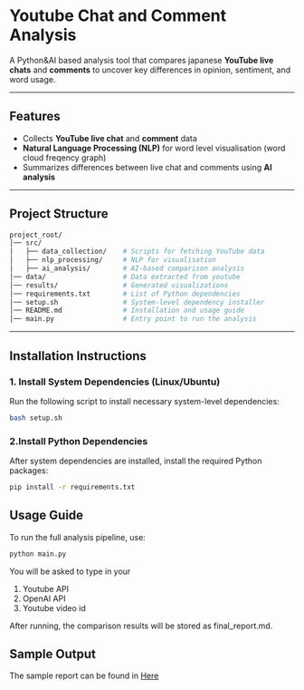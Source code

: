 # Youtube Chat and Comment Analysis
A Python&AI based analysis tool that compares japanese **YouTube live chats** and **comments** to uncover key differences in opinion, sentiment, and word usage.

---

## Features
- Collects **YouTube live chat** and **comment** data  
- **Natural Language Processing (NLP)** for word level visualisation (word cloud freqency graph) 
- Summarizes differences between live chat and comments using **AI analysis**  

---
## Project Structure
```bash
project_root/ 
│── src/ 
│   ├── data_collection/    # Scripts for fetching YouTube data
│   ├── nlp_processing/     # NLP for visualisation
│   ├── ai_analysis/        # AI-based comparison analysis
│── data/                   # Data extracted from youtube
│── results/                # Generated visualizations
│── requirements.txt        # List of Python dependencies
│── setup.sh                # System-level dependency installer
│── README.md               # Installation and usage guide
│── main.py                 # Entry point to run the analysis
```

---

## Installation Instructions

### 1. Install System Dependencies (Linux/Ubuntu)
Run the following script to install necessary system-level dependencies:
```bash
bash setup.sh
```

### 2.Install Python Dependencies
After system dependencies are installed, install the required Python packages:
```bash
pip install -r requirements.txt
```


## Usage Guide
To run the full analysis pipeline, use:
```bash
python main.py 
```

You will be asked to type in your
1. Youtube API
2. OpenAI API
3. Youtube video id

After running, the comparison results will be stored as final_report.md.


## Sample Output
The sample report can be found in [Here](final_report.md)



